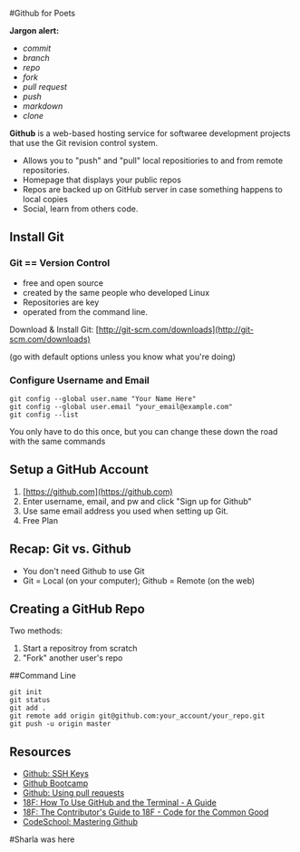 #Github for Poets


**Jargon alert:**

 - *commit*
 - *branch*
 - *repo*
 - *fork*
 - *pull request*
 - *push*
 - *markdown*
 - *clone*

**Github** is a web-based hosting service for softwaree development projects that use the Git revision control system.

- Allows you to "push" and "pull" local repositiories to and from remote repositories.
- Homepage that displays your public repos
- Repos are backed up on GitHub server in case something happens to local copies
- Social, learn from others code. 

## Install Git
### Git == **Version Control**
- free and open source
- created by the same people who developed Linux
- Repositories are key
- operated from the command line.

Download & Install Git: [http://git-scm.com/downloads](http://git-scm.com/downloads)

(go with default options unless you know what you're doing)

### Configure Username and Email
	
	git config --global user.name "Your Name Here"
	git config --global user.email "your_email@example.com"
	git config --list
	
You only have to do this once, but you can change these down the road with the same commands

## Setup a GitHub Account
1. [https://github.com](https://github.com)
2. Enter username, email, and pw and click "Sign up for Github"
3. Use same email address you used when setting up Git.
4. Free Plan

## Recap: Git vs. Github

- You don't need Github to use Git
- Git = Local (on your computer); Github = Remote (on the web)

## Creating a GitHub Repo

Two methods:

1. Start a repositroy from scratch
2. "Fork" another user's repo

##Command Line

	git init
	git status
	git add .
	git remote add origin git@github.com:your_account/your_repo.git
	git push -u origin master 
	

## Resources

- [Github: SSH Keys](https://help.github.com/articles/generating-ssh-keys/)
- [Github Bootcamp](https://help.github.com/categories/bootcamp/)
- [Github: Using pull requests](https://help.github.com/articles/using-pull-requests/)
- [18F: How To Use GitHub and the Terminal - A Guide](https://18f.gsa.gov/2015/03/03/how-to-use-github-and-the-terminal-a-guide/#learn-how-to-make-a-pull-request)
- [18F: The Contributor's Guide to 18F - Code for the Common Good](https://18f.gsa.gov/2014/08/12/the-contributors-guide-to-18f-code-for-the-common/)
- [CodeSchool: Mastering Github](https://www.codeschool.com/courses/mastering-github)

#Sharla was here
